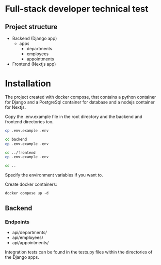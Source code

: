 # Full-stack developer technical test

## Project structure

- Backend (Django app)
  - apps
    - departments
    - employees
    - appointments
- Frontend (Nextjs app)

# Installation

The project created with docker compose, that contains a python container for Django and
a PostgreSql container for database and a nodejs container for Nextjs.

Copy the .env.example file in the root directory and the backend and frontend directories too.
```bash
cp .env.example .env

cd backend
cp .env.example .env

cd ../frontend
cp .env.example .env

cd ..
```

Specify the environment variables if you want to.


Create docker containers:
```
docker compose up -d
```

## Backend

### Endpoints

- api/departments/
- api/employees/
- api/appointments/

Integration tests can be found in the tests.py files within the directories of the Django apps.